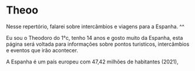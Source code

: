 # Theoo
Nesse repertório, falarei sobre intercâmbios e viagens para a Espanha. ^^ 

Eu sou o Theodoro do 1°c, tenho 14 anos e gosto muito da Espanha, esta página será voltada para informações sobre pontos turisticos, intercâmbios e eventos que irão acontecer.

 A Espanha é um país europeu com 47,42 milhões de habitantes (2021), 
